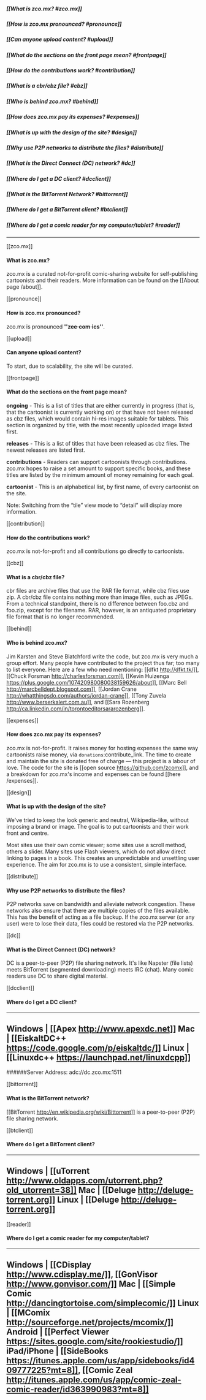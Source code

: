 ##### [[What is zco.mx? #zco.mx]]
##### [[How is zco.mx pronounced? #pronounce]]
##### [[Can anyone upload content? #upload]]
##### [[What do the sections on the front page mean? #frontpage]]
##### [[How do the contributions work? #contribution]]
##### [[What is a cbr/cbz file? #cbz]]
##### [[Who is behind zco.mx? #behind]]
##### [[How does zco.mx pay its expenses? #expenses]]
##### [[What is up with the design of the site? #design]]
##### [[Why use P2P networks to distribute the files? #distribute]]
##### [[What is the Direct Connect (DC) network? #dc]]
##### [[Where do I get a DC client? #dcclient]]
##### [[What is the BitTorrent Network? #bittorrent]]
##### [[Where do I get a BitTorrent client? #btclient]]
##### [[Where do I get a comic reader for my computer/tablet? #reader]]

-----

[[zco.mx]]
#### What is zco.mx?
zco.mx is a curated not-for-profit comic-sharing website for
self-publishing cartoonists and their readers. More information can be
found on the [[About page /about]].


[[pronounce]]
#### How is zco.mx pronounced?
zco.mx is pronounced **''zee·com·ics''**.


[[upload]]
#### Can anyone upload content?
To start, due to scalability, the site will be curated.


[[frontpage]]
#### What do the sections on the front page mean?
**ongoing** - This is a list of titles that are either currently in
progress (that is, that the cartoonist is currently working on) or that
have not been released as cbz files, which would contain hi-res images
suitable for tablets. This section is organized by title, with the most
recently uploaded image listed first.

**releases** - This is a list of titles that have been released as cbz
files. The newest releases are listed first.

**contributions** - Readers can support cartoonists through
contributions. zco.mx hopes to raise a set amount to support specific
books, and these titles are listed by the minimum amount of money
remaining for each goal.

**cartoonist** - This is an alphabetical list, by first name, of every
cartoonist on the site.

Note: Switching from the “tile” view mode to “detail” will display more
information.


[[contribution]]
#### How do the contributions work?
zco.mx is not-for-profit and all contributions go directly to cartoonists.


[[cbz]]
#### What is a cbr/cbz file?
cbr files are archive files that use the RAR file format, while cbz
files use zip. A cbr/cbz file contains nothing more than image files,
such as JPEGs. From a technical standpoint, there is no difference
between foo.cbz and foo.zip, except for the filename. RAR, however, is
an antiquated proprietary file format that is no longer recommended.


[[behind]]
#### Who is behind zco.mx?
Jim Karsten and Steve Blatchford write the code, but zco.mx is very much
a group effort. Many people have contributed to the project thus far;
too many to list everyone.  Here are a few who need mentioning:
[[dfkt http://dfkt.tk/]],
[[Chuck Forsman http://charlesforsman.com]],
[[Kevin Huizenga https://plus.google.com/107420980080038159626/about]],
[[Marc Bell http://marcbelldept.blogspot.com]],
[[Jordan Crane http://whatthingsdo.com/authors/jordan-crane]],
[[Tony Zuvela http://www.berserkalert.com.au]],
and [[Sara Rozenberg http://ca.linkedin.com/in/torontoeditorsararozenberg]].


[[expenses]]
#### How does zco.mx pay its expenses?
zco.mx is not-for-profit. It raises money for hosting expenses the same
way cartoonists raise money, via ``donations``:contribute_link. The time
to create and maintain the site is donated free of charge — this project
is a labour of love. The code for the site is [[open source
https://github.com/zcomx]], and a breakdown for zco.mx's income and
expenses can be found [[here /expenses]].


[[design]]
#### What is up with the design of the site?
We've tried to keep the look generic and neutral, Wikipedia-like,
without imposing a brand or image. The goal is to put cartoonists and
their work front and centre.

Most sites use their own comic viewer; some sites use a scroll method,
others a slider. Many sites use Flash viewers, which do not allow direct
linking to pages in a book. This creates an unpredictable and unsettling
user experience. The aim for zco.mx is to use a consistent, simple
interface.


[[distribute]]
#### Why use P2P networks to distribute the files?
P2P networks save on bandwidth and alleviate network congestion. These
networks also ensure that there are multiple copies of the files
available. This has the benefit of acting as a file backup. If the
zco.mx server (or any user) were to lose their data, files could be
restored via the P2P networks.


[[dc]]
#### What is the Direct Connect (DC) network?
DC is a peer-to-peer (P2P) file sharing network. It's like Napster (file
lists) meets BitTorrent (segmented downloading) meets IRC (chat). Many
comic readers use DC to share digital material.


[[dcclient]]
#### Where do I get a DC client?
---------
Windows | [[Apex http://www.apexdc.net]]
Mac     | [[EiskaltDC++ https://code.google.com/p/eiskaltdc/]]
Linux   | [[Linuxdc++ https://launchpad.net/linuxdcpp]]
---------
######Server Address: adc://dc.zco.mx:1511


[[bittorrent]]
#### What is the BitTorrent network?
[[BitTorrent http://en.wikipedia.org/wiki/Bittorrent]] is a
peer-to-peer (P2P) file sharing network.


[[btclient]]
#### Where do I get a BitTorrent client?
---------
Windows | [[uTorrent http://www.oldapps.com/utorrent.php?old_utorrent=38]]
Mac     | [[Deluge http://deluge-torrent.org]]
Linux   | [[Deluge http://deluge-torrent.org]]
---------


[[reader]]
#### Where do I get a comic reader for my computer/tablet?
---------
Windows     | [[CDisplay http://www.cdisplay.me/]], [[GonVisor http://www.gonvisor.com/]]
Mac         | [[Simple Comic http://dancingtortoise.com/simplecomic/]]
Linux       | [[MComix http://sourceforge.net/projects/mcomix/]]
Android     | [[Perfect Viewer https://sites.google.com/site/rookiestudio/]]
iPad/iPhone | [[SideBooks https://itunes.apple.com/us/app/sidebooks/id409777225?mt=8]], [[Comic Zeal http://itunes.apple.com/us/app/comic-zeal-comic-reader/id363990983?mt=8]]
---------
